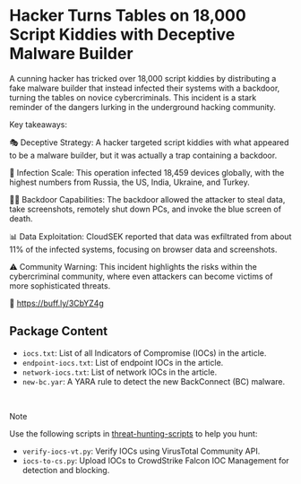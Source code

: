 # Hacker Turns Tables on 18,000 Script Kiddies with Deceptive Malware Builder

A cunning hacker has tricked over 18,000 script kiddies by distributing a fake malware builder that instead infected their systems with a backdoor, turning the tables on novice cybercriminals. This incident is a stark reminder of the dangers lurking in the underground hacking community.

Key takeaways:

🎭 Deceptive Strategy: A hacker targeted script kiddies with what appeared to be a malware builder, but it was actually a trap containing a backdoor.

💾 Infection Scale: This operation infected 18,459 devices globally, with the highest numbers from Russia, the US, India, Ukraine, and Turkey.

🕵️‍♂️ Backdoor Capabilities: The backdoor allowed the attacker to steal data, take screenshots, remotely shut down PCs, and invoke the blue screen of death.

📊 Data Exploitation: CloudSEK reported that data was exfiltrated from about 11% of the infected systems, focusing on browser data and screenshots.

⚠️ Community Warning: This incident highlights the risks within the cybercriminal community, where even attackers can become victims of more sophisticated threats.

🔗 https://buff.ly/3CbYZ4g

## Package Content

- `iocs.txt`: List of all Indicators of Compromise (IOCs) in the article.
- `endpoint-iocs.txt`: List of endpoint IOCs in the article.
- `network-iocs.txt`: List of network IOCs in the article.
- `new-bc.yar`: A YARA rule to detect the new BackConnect (BC) malware.

<br>

> [!NOTE]
> Use the following scripts in [threat-hunting-scripts](../../threat-hunting-scripts/) to help you hunt:
>
> - `verify-iocs-vt.py`: Verify IOCs using VirusTotal Community API.
> - `iocs-to-cs.py`: Upload IOCs to CrowdStrike Falcon IOC Management for detection and blocking.
